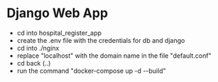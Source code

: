 # Django Web App

- cd into hospital_register_app
- create the .env file with the credentials for db and django
- cd into ./nginx
- replace "localhost" with the domain name in the file "default.conf"
- cd back (..)
- run the command "docker-compose up -d --build"
